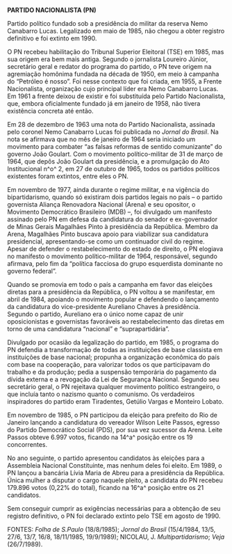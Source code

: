 **PARTIDO NACIONALISTA (PN)**

Partido político fundado sob a presidência do militar da reserva Nemo
Canabarro Lucas. Legalizado em maio de 1985, não chegou a obter registro
definitivo e foi extinto em 1990.

O PN recebeu habilitação do Tribunal Superior Eleitoral (TSE) em 1985,
mas sua origem era bem mais antiga. Segundo o jornalista Loureiro
Júnior, secretário geral e redator do programa do partido, o PN teve
origem na agremiação homônima fundada na década de 1950, em meio à
campanha do “Petróleo é nosso”. Foi nesse contexto que foi criada, em
1955, a Frente Nacionalista, organização cujo principal líder era Nemo
Canabarro Lucas. Em 1961 a frente deixou de existir e foi substituída
pelo Partido Nacionalista, que, embora oficialmente fundado já em
janeiro de 1958, não tivera existência concreta até então.

Em 28 de dezembro de 1963 uma nota do Partido Nacionalista, assinada
pelo coronel Nemo Canabarro Lucas foi publicada no *Jornal do Brasil*.
Na nota se afirmava que no mês de janeiro de 1964 seria iniciado um
movimento para combater “as falsas reformas de sentido comunizante” do
governo João Goulart. Com o movimento político-militar de 31 de março de
1964, que depôs João Goulart da presidência, e a promulgação do Ato
Institucional n^o^ 2, em 27 de outubro de 1965, todos os partidos
políticos existentes foram extintos, entre eles o PN.

Em novembro de 1977, ainda durante o regime militar, e na vigência do
bipartidarismo, quando só existiram dois partidos legais no país – o
partido governista Aliança Renovadora Nacional (Arena) e seu opositor, o
Movimento Democrático Brasileiro (MDB) –, foi divulgado um manifesto
assinado pelo PN em defesa da candidatura do senador e ex-governador de
Minas Gerais Magalhães Pinto à presidência da República. Membro da
Arena, Magalhães Pinto buscava apoio para viabilizar sua candidatura
presidencial, apresentando-se como um continuador civil do regime.
Apesar de defender o restabelecimento do estado de direito, o PN
elogiava no manifesto o movimento político-militar de 1964, responsável,
segundo afirmava, pelo fim da “política facciosa do grupo esquerdista
dominante no governo federal”.

Quando se promovia em todo o país a campanha em favor das eleições
diretas para a presidência da República, o PN voltou a se manifestar, em
abril de 1984, apoiando o movimento popular e defendendo o lançamento da
candidatura do vice-presidente Aureliano Chaves à presidência. Segundo o
partido, Aureliano era o único nome capaz de unir oposicionistas e
governistas favoráveis ao restabelecimento das diretas em torno de uma
candidatura “nacional” e “suprapartidária”.

Divulgado por ocasião da legalização do partido, em 1985, o programa do
PN defendia a transformação de todas as instituições de base classista
em instituições de base nacional; propunha a organização econômica do
país com base na cooperação, para valorizar todos os que participavam do
trabalho e da produção; pedia a suspensão temporária do pagamento da
dívida externa e a revogação da Lei de Segurança Nacional. Segundo seu
secretário geral, o PN rejeitava qualquer movimento político
estrangeiro, o que incluía tanto o nazismo quanto o comunismo. Os
verdadeiros inspiradores do partido eram Tiradentes, Getúlio Vargas e
Monteiro Lobato.

Em novembro de 1985, o PN participou da eleição para prefeito do Rio de
Janeiro lançando a candidatura do vereador Wilson Leite Passos, egresso
do Partido Democrático Social (PDS), por sua vez sucessor da Arena.
Leite Passos obteve 6.997 votos, ficando na 14^a^ posição entre os 19
concorrentes.

No ano seguinte, o partido apresentou candidatos às eleições para a
Assembleia Nacional Constituinte, mas nenhum deles foi eleito. Em 1989,
o PN lançou a bancária Lívia Maria de Abreu para a presidência da
República. Única mulher a disputar o cargo naquele pleito, a candidata
do PN recebeu 179.896 votos (0,22% do total), ficando na 16^a^ posição
entre os 21 candidatos.

Sem conseguir cumprir as exigências necessárias para a obtenção de seu
registro definitivo, o PN foi declarado extinto pelo TSE em agosto de
1990.

FONTES: *Folha de S.Paulo* (18/8/1985); *Jornal do Brasil* (15/4/1984,
13/5, 27/6, 13/7, 16/8, 18/11/1985, 19/9/1989); NICOLAU, J.
*Multipartidarismo*; *Veja* (26/7/1989).
